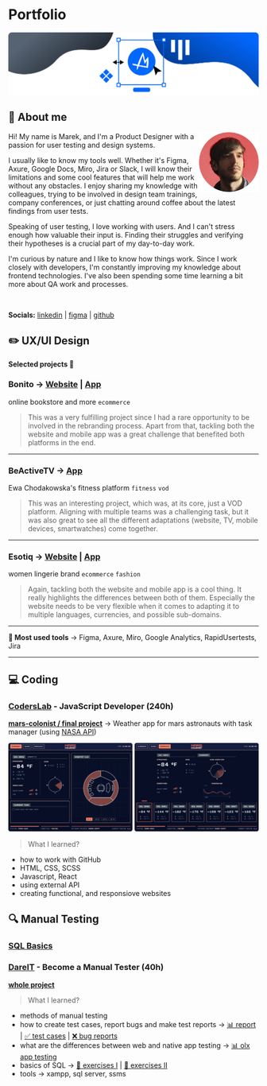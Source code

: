 # Portfolio
![Doodle with an "M' letter in the middle.](/assets/images/cover.png)
## 👋 About me

<img align="right" src="/assets/images/profile.png" alt="Profile picture." width="120" height="120">

Hi! My name is Marek, and I'm a Product Designer with a passion for user testing and design systems.

I usually like to know my tools well. Whether it's Figma, Axure, Google Docs, Miro, Jira or Slack, I will know their limitations and some cool features that will help me work without any obstacles. I enjoy sharing my knowledge with colleagues, trying to be involved in design team trainings, company conferences, or just chatting around coffee about the latest findings from user tests.

Speaking of user testing, I love working with users. And I can't stress enough how valuable their input is. Finding their struggles and verifying their hypotheses is a crucial part of my day-to-day work.

I'm curious by nature and I like to know how things work. Since I work closely with developers, I'm constantly improving my knowledge about frontend technologies. I've also been spending some time learning a bit more about QA work and processes.

<br clear="right"/>

**Socials:** [linkedin](https://www.linkedin.com/in/marekszmyt/) | [figma](https://www.figma.com/@MarekSzmyt) | [github](https://github.com/MarekSzmyt)

## ✏️ UX/UI Design
**Selected projects 🤌**

### Bonito → [Website](https://bonito.pl/) | [App](https://apps.apple.com/pl/app/bonito/id1511513709)

online bookstore and more `ecommerce`

> This was a very fulfilling project since I had a rare opportunity to be involved in the rebranding process. Apart from that, tackling both the website and mobile app was a great challenge that benefited both platforms in the end.

---

### BeActiveTV → [App](https://apps.apple.com/us/app/beactivetv-pl/id1549817661?platform=iphone)

Ewa Chodakowska's fitness platform `fitness` `vod`

> This was an interesting project, which was, at its core, just a VOD platform. Aligning with multiple teams was a challenging task, but it was also great to see all the different adaptations (website, TV, mobile devices, smartwatches) come together.

---

### Esotiq → [Website](https://esotiq.com/pl/pl) | [App](https://apps.apple.com/pl/app/esotiq-bielizna-online/id1641269253?l=pl) 

women lingerie brand `ecommerce` `fashion`

> Again, tackling both the website and mobile app is a cool thing. It really highlights the differences between both of them. Especially the website needs to be very flexible when it comes to adapting it to multiple languages, currencies, and possible sub-domains.

---

**🔨 Most used tools** → Figma, Axure, Miro, Google Analytics, RapidUsertests, Jira

---

## 💻 Coding

### [CodersLab](https://coderslab.pl/pl/javascript-developer-react) - JavaScript Developer (240h)
[**mars-colonist / final project**](https://github.com/MarekSzmyt/mars-colonist) → Weather app for mars astronauts with task manager (using [NASA API](https://api.nasa.gov/))

![Desktop screens form the app showing weather.](/assets/images/app-screens.png)

>What I learned?
- how to work with GitHub
- HTML, CSS, SCSS
- Javascript, React
- using external API
- creating functional, and responsiove websites

## 🔍 Manual Testing

### [SQL Basics](https://www.kursysql.pl/szkolenie-sql-w-120-minut/)

### [DareIT](https://www.dareit.io/challenges/qa-manual-testing) - Become a Manual Tester (40h)
[**whole project**](https://github.com/MarekSzmyt/challenge_portfolio_marek#table-of-contents)

>What I learned?
- methods of manual testing
- how to create test cases, report bugs and make test reports → [📊 report](https://docs.google.com/spreadsheets/d/1iiE9J9AH0uCzbSfIuPodX0WcmWq8aLDkDDmnVszWsa8/edit?usp=sharing) | [✅ test cases](https://docs.google.com/document/d/1UFOdOIuCxAj-YNvehxKNawdWyxfMCO9-I0A9pZeTxfw/edit?usp=sharing) | [❌ bug reports](https://docs.google.com/document/d/15Mj7BSwYYjIpi1GvPfLHnKzI-z15UBQHYx3gEx1i3EQ/edit?usp=sharing)
- what are the differences between web and native app testing → [📊 olx app testing](https://docs.google.com/document/d/1HKlwypUkiFY4RdIiLoQ2dvxXfgyWlWTDc2707NsmrsQ/edit)
- basics of SQL → [🎯 exercises I](https://github.com/MarekSzmyt/challenge_portfolio_marek#subtask-3---exercises) | [🎯 exercises II](https://github.com/MarekSzmyt/challenge_portfolio_marek#subtask-1---exercises)
- tools → xampp, sql server, ssms
